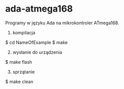# ada-atmega168
Programy w języku Ada na mikrokontroler ATmega168.


1. kompilacja

  $ cd NameOfExample
  $ make

2. wysłanie do urządzenia

  $ make flash

3. sprzątanie

  $ make clean

